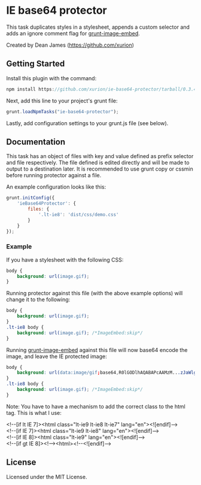 # IE base64 protector
This task duplicates styles in a stylesheet, appends a custom selector and adds an ignore comment flag for [grunt-image-embed](https://github.com/ehynds/grunt-image-embed).

Created by Dean James (https://github.com/xurion)

## Getting Started

Install this plugin with the command:

```js
npm install https://github.com/xurion/ie-base64-protector/tarball/0.3.4
```

Next, add this line to your project's grunt file:

```js
grunt.loadNpmTasks("ie-base64-protector");
```

Lastly, add configuration settings to your grunt.js file (see below).

## Documentation

This task has an object of files with key and value defined as prefix selector and file respectively. The file defined is edited directly and will be made to output to a destination later. It is recommended to use grunt copy or cssmin before running protector against a file.

An example configuration looks like this:

```js
grunt.initConfig({
    'ieBase64Protector': {
        files: {
            '.lt-ie8': 'dist/css/demo.css'
        }
    }
});
```

### Example

If you have a stylesheet with the following CSS:

```css
body {
    background: url(image.gif);
}
```

Running protector against this file (with the above example options) will change it to the following:

```css
body {
    background: url(image.gif);
}
.lt-ie8 body {
    background: url(image.gif); /*ImageEmbed:skip*/
}
```

Running [grunt-image-embed](https://github.com/ehynds/grunt-image-embed) against this file will now base64 encode the image, and leave the IE protected image:

```css
body {
    background: url(data:image/gif;base64,R0lGODlhAQABAPcAAMzM...zJaWlgAAAAAAAAAAAAA==);
}
.lt-ie8 body {
    background: url(image.gif); /*ImageEmbed:skip*/
}
```

Note: You have to have a mechanism to add the correct class to the html tag. This is what I use:<br>

&lt;!--[if lt IE 7]&gt;&lt;html class="lt-ie9 lt-ie8 lt-ie7" lang="en"&gt;&lt;![endif]--&gt;<br>
&lt;!--[if IE 7]&gt;&lt;html class="lt-ie9 lt-ie8" lang="en"&gt;&lt;![endif]--&gt;<br>
&lt;!--[if IE 8]&gt;&lt;html class="lt-ie9" lang="en"&gt;&lt;![endif]--&gt;<br>
&lt;!--[if gt IE 8]&gt;&lt;!--&gt;&lt;html&gt;&lt;!--&lt;![endif]--&gt;


## License

Licensed under the MIT License.